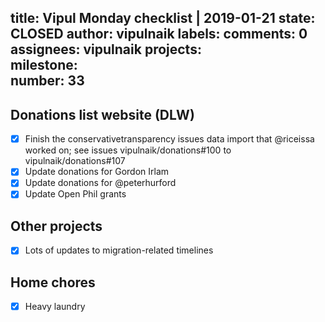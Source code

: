 title:	Vipul Monday checklist | 2019-01-21
state:	CLOSED
author:	vipulnaik
labels:	
comments:	0
assignees:	vipulnaik
projects:	
milestone:	
number:	33
--
## Donations list website (DLW)

- [x] Finish the conservativetransparency issues data import that @riceissa worked on; see issues vipulnaik/donations#100 to vipulnaik/donations#107
- [x] Update donations for Gordon Irlam
- [x] Update donations for @peterhurford
- [x] Update Open Phil grants

## Other projects

- [x] Lots of updates to migration-related timelines

## Home chores

- [x] Heavy laundry

